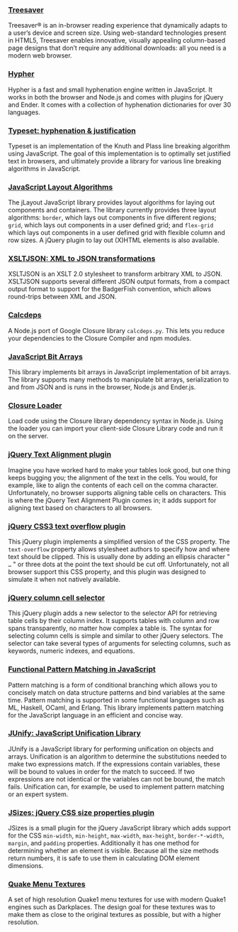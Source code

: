 ### [Treesaver](treesaver)

Treesaver® is an in-browser read­ing expe­ri­ence that dynam­i­cally adapts to a user’s device and screen size. Using web-stan­dard tech­nolo­gies present in HTML5, Treesaver enables inno­v­a­tive, visu­ally appeal­ing column-based page designs that don’t require any addi­tional down­loads: all you need is a modern web browser.

###  [Hypher](hypher)

Hypher is a fast and small hyphenation engine written in JavaScript. It works in both the browser and Node.js and comes with plugins for jQuery and Ender. It comes with a collection of hyphenation dictionaries for over 30 languages.

###  [Typeset: hyphenation & justification](typeset)

Typeset is an implementation of the Knuth and Plass line breaking algorithm using JavaScript. The goal of this implementation is to optimally set justified text in browsers, and ultimately provide a library for various line breaking algorithms in JavaScript.

###  [JavaScript Layout Algorithms](jlayout)

The jLayout JavaScript library provides layout algorithms for laying out components and containers. The library currently provides three layout algorithms: `border`, which lays out components in five different regions; `grid`, which lays out components in a user defined grid; and `flex-grid` which lays out components in a user defined grid with flexible column and row sizes. A jQuery plugin to lay out (X)HTML elements is also available.

###  [XSLTJSON: XML to JSON transformations](xsltjson)

XSLTJSON is an XSLT 2.0 stylesheet to transform arbitrary XML to JSON. XSLTJSON supports several different JSON output formats, from a compact output format to support for the BadgerFish convention, which allows round-trips between XML and JSON.

###  [Calcdeps](calcdeps)

A Node.js port of Google Closure library `calcdeps.py`. This lets you reduce your dependencies to the Closure Compiler and npm modules.

###  [JavaScript Bit Arrays](bit-array)

This library implements bit arrays in JavaScript implementation of bit arrays. The library supports many methods to manipulate bit arrays, serialization to and from JSON and is runs in the browser, Node.js and Ender.js.

### [Closure Loader](closureloader)

Load code using the Closure library dependency syntax in Node.js. Using the loader you can import your client-side Closure Library code and run it on the server.

###  [jQuery Text Alignment plugin](text-align)

Imagine you have worked hard to make your tables look good, but one thing keeps bugging you; the alignment of the text in the cells. You would, for example, like to align the contents of each cell on the comma character. Unfortunately, no browser supports aligning table cells on characters. This is where the jQuery Text Alignment Plugin comes in; it adds support for aligning text based on characters to all browsers.

###  [jQuery CSS3 text overflow plugin](text-overflow)

This jQuery plugin implements a simplified version of the CSS property. The `text-overflow` property allows stylesheet authors to specify how and where text should be clipped. This is usually done by adding an ellipsis character " `…` " or three dots at the point the text should be cut off. Unfortunately, not all browser support this CSS property, and this plugin was designed to simulate it when not natively available.

###  [jQuery column cell selector](column-selector)

This jQuery plugin adds a new selector to the selector API for retrieving table cells by their column index. It supports tables with column and row spans transparently, no matter how complex a table is. The syntax for selecting column cells is simple and similar to other jQuery selectors. The selector can take several types of arguments for selecting columns, such as keywords, numeric indexes, and equations.

###  [Functional Pattern Matching in JavaScript](funcy)

Pattern matching is a form of conditional branching which allows you to concisely match on data structure patterns and bind variables at the same time. Pattern matching is supported in some functional languages such as ML, Haskell, OCaml, and Erlang. This library implements pattern matching for the JavaScript language in an efficient and concise way.

###  [JUnify: JavaScript Unification Library](junify)

JUnify is a JavaScript library for performing unification on objects and arrays. Unification is an algorithm to determine the substitutions needed to make two expressions match. If the expressions contain variables, these will be bound to values in order for the match to succeed. If two expressions are not identical or the variables can not be bound, the match fails. Unification can, for example, be used to implement pattern matching or an expert system.

###  [JSizes: jQuery CSS size properties plugin](jsizes)

JSizes is a small plugin for the jQuery JavaScript library which adds support for the CSS  `min-width`, `min-height`, `max-width`, `max-height`, `border-*-width`, `margin`, and `padding` properties. Additionally it has one method for determining whether an element is visible. Because all the size methods return numbers, it is safe to use them in calculating DOM element dimensions.

###  [Quake Menu Textures](quake)

A set of high resolution Quake1 menu textures for use with modern Quake1 engines such as Darkplaces. The design goal for these textures was to make them as close to the original textures as possible, but with a higher resolution.
